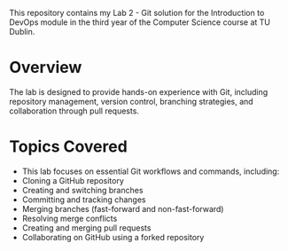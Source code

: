 This repository contains my Lab 2 - Git solution for the Introduction to DevOps module in the third year of the Computer Science course at TU Dublin.

# Overview

The lab is designed to provide hands-on experience with Git, including repository management, version control, branching strategies, and collaboration through pull requests.

# Topics Covered  
- This lab focuses on essential Git workflows and commands, including:
- Cloning a GitHub repository
- Creating and switching branches
- Committing and tracking changes
- Merging branches (fast-forward and non-fast-forward)
- Resolving merge conflicts
- Creating and merging pull requests
- Collaborating on GitHub using a forked repository
